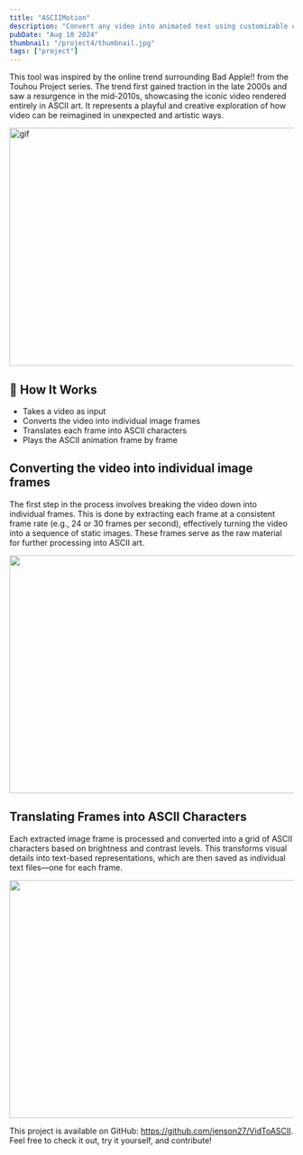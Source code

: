 ```yaml
---
title: "ASCIIMotion"
description: "Convert any video into animated text using customizable character sets and resolution. A retro, terminal-style visual experience—frame by frame."
pubDate: "Aug 10 2024"
thumbnail: "/project4/thumbnail.jpg"
tags: ["project"]
---
```


This tool was inspired by the online trend surrounding Bad Apple!! from the Touhou Project series. The trend first gained traction in the late 2000s and saw a resurgence in the mid-2010s, showcasing the iconic video rendered entirely in ASCII art. It represents a playful and creative exploration of how video can be reimagined in unexpected and artistic ways.

<Image width="750" height="422" format="gif" src="/project4/project.gif" alt="gif" class="w-full mb-6" />

<h2 class="card-title">
    💬 How It Works
</h2>

<ul>
  <li>Takes a video as input</li>
  <li>Converts the video into individual image frames</li>
  <li>Translates each frame into ASCII characters</li>
  <li>Plays the ASCII animation frame by frame</li>
</ul>

<h2 class="card-title">
    Converting the video into individual image frames
</h2>

The first step in the process involves breaking the video down into individual frames. This is done by extracting each frame at a consistent frame rate (e.g., 24 or 30 frames per second), effectively turning the video into a sequence of static images. These frames serve as the raw material for further processing into ASCII art.

<Image width="750" height="422" format="png" src="/project4/videoframe.png" class="w-full mb-6" />

<h2 class="card-title">
    Translating Frames into ASCII Characters
</h2>

Each extracted image frame is processed and converted into a grid of ASCII characters based on brightness and contrast levels. This transforms visual details into text-based representations, which are then saved as individual text files—one for each frame.

<Image width="750" height="422" format="png" src="/project4/ascii.png" class="w-full mb-6" />

This project is available on GitHub: https://github.com/jenson27/VidToASCII. Feel free to check it out, try it yourself, and contribute!
